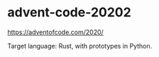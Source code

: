 # advent-code-20202

https://adventofcode.com/2020/

Target language: Rust, with prototypes in Python.
